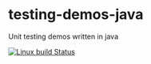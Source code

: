 # testing-demos-java
Unit testing demos written in java

[![Linux build Status](https://travis-ci.org/AndreasAugustin/testing-demos-java.svg?branch=master)](https://travis-ci.org/AndreasAugustin/testing-demos-java)
